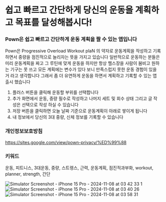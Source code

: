 # 쉽고 빠르고 간단하게 당신의 운동을 계획하고 목표를 달성해봅시다!

### Pown은 쉽고 빠르고 간단하게 운동 계획을 짤 수 있는 앱입니다

Pown은 Progressive Overload Workout plaN 의 약자로
운동계획을 작성하고 기록하면서 중량을 점진적으로 늘리자는 뜻을 가지고 있습니다
일반적으로 운동하는 분들은 미리 운동계획을 짜고 그 루틴에 맞게 운동을 하지만
항상 헬스장을 사람이 붐비고 원하는 기구는 못 쓰고 모든 계획에는 변수가 있다 보니
만족스럽지 못한 운동 경험이 있을 거 라고 생각합니다
그래서 좀 더 유연하게 운동을 하면서 계획하고 기록할 수 있는 앱 출시 했습니다

1. 플러스 버튼을 클릭해 운동할 부위를 선택합니다
2. 추가 화면에서 운동, 중량 필수로 작성하고 나머지 세트 및 회수 상태 그리고 글 작성은 선택으로 작성 하실 수 있습니다
3. 저장 버튼을 클릭하면 오늘 날짜 기준으로 운동계획이 아래로 쌓이게 됩니다
4. 내 정보에서 당신의 3대 중량, 신체 정보를 기록할 수 있습니다

### 개인정보보호방침

https://sites.google.com/view/pown-privacy/%ED%99%88

### 키워드

운동, 피트니스, 3대운동, 중량, 스트렝스, 근력, 운동계획, 점진적과부화, workout, planner, strength, 간단

![Simulator Screenshot - iPhone 15 Pro - 2024-11-08 at 03 42 33 1](https://github.com/user-attachments/assets/c953a2cc-b898-4d62-b8a5-e7a908075995)
![Simulator Screenshot - iPhone 15 Pro - 2024-11-08 at 03 40 26](https://github.com/user-attachments/assets/4d86b96a-064a-480d-abd6-89286730047f)
![Simulator Screenshot - iPhone 15 Pro - 2024-11-08 at 03 58 31](https://github.com/user-attachments/assets/4358c990-6d4d-43d4-9c33-d03997e34e82)

